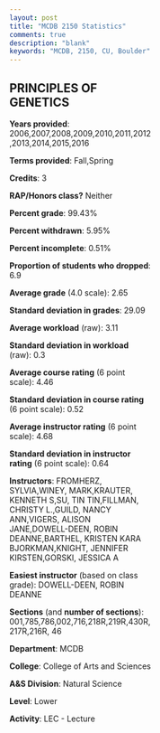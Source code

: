 ```yaml
---
layout: post
title: "MCDB 2150 Statistics"
comments: true
description: "blank"
keywords: "MCDB, 2150, CU, Boulder"
--- 
```

<head>
<script src="https://ajax.googleapis.com/ajax/libs/jquery/2.1.3/jquery.min.js"></script>
<script src="https://dl.dropboxusercontent.com/s/pc42nxpaw1ea4o9/highcharts.js?dl=0"></script>
<!-- <script src="../assets/js/highcharts.js"></script> -->
<style type="text/css">@font-face {
	font-family: "Bebas Neue";
	src: url(https://www.filehosting.org/file/details/544349/BebasNeue%20Regular.otf) format("opentype");
	}
	h1.Bebas { 
		font-family: "Bebas Neue", Verdana, Tahoma;
	}
</style>
</head>
<body>
	<div id="container" style="float: right; width: 45%; height: 88%; margin-left: 2.5%; margin-right: 2.5%;"></div>
	<script language="JavaScript">
		$(document).ready(function() {
		var chart = {type: 'column'};
		var title = {text: 'Grade Distribution'};
		var xAxis = {categories: ['A','B','C','D','F'],crosshair: true};
		var yAxis = {min: 0,title: {text: 'Percentage'}};
		var tooltip = {headerFormat: '<center><b><span style="font-size:20px">{point.key}</span></b></center>',
		               pointFormat: '<td style="padding:0"><b>{point.y:.1f}%</b></td>',
		               footerFormat: '</table>',shared: true,useHTML: true};
		var plotOptions = {column: {pointPadding: 0.0,borderWidth: 0}};  
		var credits = {enabled: false};var series= [{name: 'Percent',data: [20.37,35.96,27.25,11.63,4.8,]}];
		var json = {};
		json.chart = chart;
		json.title = title;
		json.tooltip = tooltip;
		json.xAxis = xAxis;
		json.yAxis = yAxis;  
		json.series = series;
		json.plotOptions = plotOptions;  
		json.credits = credits;
		$('#container').highcharts(json);
	});
	</script>
</body>
			   
## PRINCIPLES OF GENETICS

**Years provided**: 2006,2007,2008,2009,2010,2011,2012,2013,2014,2015,2016

**Terms provided**: Fall,Spring

**Credits**: 3

**RAP/Honors class?** Neither

**Percent grade**: 99.43%

**Percent withdrawn**: 5.95%

**Percent incomplete**: 0.51%

**Proportion of students who dropped**: 6.9

**Average grade** (4.0 scale): 2.65

**Standard deviation in grades**: 29.09

**Average workload** (raw): 3.11

**Standard deviation in workload** (raw): 0.3

**Average course rating** (6 point scale): 4.46

**Standard deviation in course rating** (6 point scale): 0.52

**Average instructor rating** (6 point scale): 4.68

**Standard deviation in instructor rating** (6 point scale): 0.64

**Instructors**: FROMHERZ, SYLVIA,WINEY, MARK,KRAUTER, KENNETH S,SU, TIN TIN,FILLMAN, CHRISTY L.,GUILD, NANCY ANN,VIGERS, ALISON JANE,DOWELL-DEEN, ROBIN DEANNE,BARTHEL, KRISTEN KARA BJORKMAN,KNIGHT, JENNIFER KIRSTEN,GORSKI, JESSICA A

**Easiest instructor** (based on class grade): DOWELL-DEEN, ROBIN DEANNE

**Sections** (and **number of sections**): 001,785,786,002,716,218R,219R,430R,217R,216R, 46

**Department**: MCDB

**College**: College of Arts and Sciences

**A&S Division**: Natural Science

**Level**: Lower

**Activity**: LEC - Lecture
